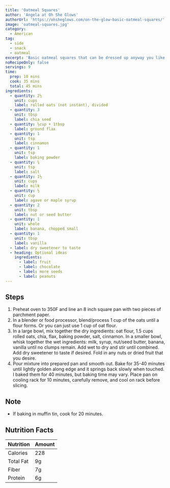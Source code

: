 ```yaml
---
title: 'Oatmeal Squares'
author: 'Angela at Oh She Glows'
authorUrl: 'https://ohsheglows.com/on-the-glow-basic-oatmeal-squares/'
image: 'oatmeal-squares.jpg'
category:
  - American
tag:
  - side
  - snack
  - oatmeal
excerpt: 'Basic oatmeal squares that can be dressed up anyway you like.'
noRecipeOnly: false
servings: 9
time:
  prep: 10 mins
  cook: 35 mins
  total: 45 mins
ingredients:
  - quantity: 2½
    unit: cups
    label: rolled oats (not instant), divided
  - quantity: 3
    unit: tbsp
    label: chia seed
  - quantity: ½cup + 1tbsp
    label: ground flax
  - quantity: 1
    unit: tsp
    label: cinnamon
  - quantity: 1
    unit: tsp
    label: baking powder
  - quantity: ¼
    unit: tsp
    label: salt
  - quantity: 1½
    unit: cups
    label: milk
  - quantity: ½
    unit: cup
    label: agave or maple syrup
  - quantity: 2
    unit: tbsp
    label: nut or seed butter
  - quantity: 1
    unit: whole
    label: banana, chopped small
  - quantity: 1
    unit: tbsp
    label: vanilla
  - label: dry sweetener to taste
  - heading: Optional ideas
    ingredients:
      - label: fruit
      - label: chocolate
      - label: more seeds
      - label: peanuts
---
```


## Steps

1. Preheat oven to 350F and line an 8 inch square pan with two pieces of parchment paper.
2. In a blender or food processor, blend/process 1 cup of the oats until a flour forms. Or you can just use 1 cup of oat flour.
3. In a large bowl, mix together the dry ingredients: oat flour, 1.5 cups rolled oats, chia, flax, baking powder, salt, cinnamon. In a smaller bowl, whisk together the wet ingredients: milk, syrup, nut/seed butter, banana, vanilla until no clumps remain. Add wet to dry and stir until combined. Add dry sweetener to taste if desired. Fold in any nuts or dried fruit that you desire.
4. Pour mixture into prepared pan and smooth out. Bake for 35-40 minutes until lightly golden along edge and it springs back slowly when touched. I baked them for 40 minutes, but baking time may vary. Place pan on cooling rack for 10 minutes, carefully remove, and cool on rack before slicing.

## Note

- If baking in muffin tin, cook for 20 minutes.

## Nutrition Facts

| Nutrition | Amount |
| --------- | ------ |
| Calories  | 228    |
| Total Fat | 9g     |
| Fiber     | 7g     |
| Protein   | 6g     |

